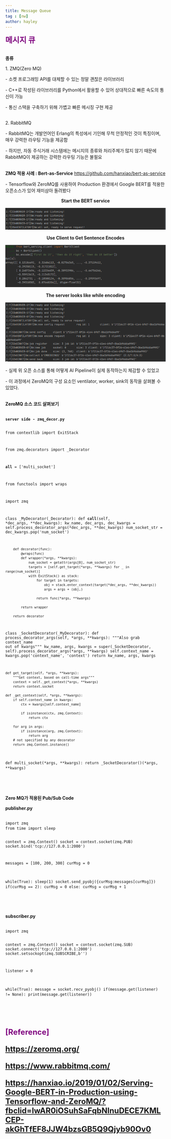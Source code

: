 ```yaml
---
title: Message Queue
tag : [nw]
author: hayley
---
```


<font size="5" color="purple"><b>메시지 큐</b></font>

<br><b>종류</b>
<p>1. ZMQ(Zero MQ)
<p>- 소켓 프로그래밍 API를 대체할 수 있는 정말 괜찮은 라이브러리
<p>- C++로 작성된 라이브러리를 Python에서 활용할 수 있어 상대적으로 빠른 속도의 통신이 가능
<p>- 통신 스택을 구축하기 위해 가볍고 빠른 메시징 구현 제공  
<br>
<br>  
<p>2. RabbitMQ 
<p>- RabbitMQ는 개발언어인 Erlang의 특성에서 기인해 무척 안정적인 것이 특징이며, 매우 강력한 라우팅 기능을 제공함
<p>- 하지만, 자동 주식거래 시스템에는 메시지의 종류와 처리주체가 많지 않기 때문에 RabbitMQ이 제공하는 강력한 라우팅 기능은 불필요  
<br>
<br>
<p><b>ZMQ 적용 사례 : Bert-as-Service</b> <a href="https://github.com/hanxiao/bert-as-service">https://github.com/hanxiao/bert-as-service</a>
<p>- Tensorflow와 ZeroMQ를 사용하여 Production 환경에서 Google BERT를 적용한 오픈소스가 있어 재미삼아 돌려봤다    
<br>
<p style="text-align:center"><b>Start the BERT service</b> 
<p><img src="https://github.com/hayleyshim/hayleyshim.github.io/blob/master/assets/images/projects/baas_server.PNG?raw=true">
<br>
<p style="text-align:center"><b>Use Client to Get Sentence Encodes</b> 
<p><img src="https://github.com/hayleyshim/hayleyshim.github.io/blob/master/assets/images/projects/baas_client.PNG?raw=true">  
<br>
<p style="text-align:center"><b>The server looks like while encoding</b>
<p><img src="https://github.com/hayleyshim/hayleyshim.github.io/blob/master/assets/images/projects/baas_server2.PNG?raw=true">  
<br>
<p>- 실제 위 오픈 소스를 통해 어떻게 AI Pipeline이 실제 동작하는지 체감할 수 있었고 
<p>- 이 과정에서 ZeroMQ의 구성 요소인 ventilator, worker, sink의 동작을 살펴볼 수 있었다. 
<br>
<br> 
<p><b>ZeroMQ 소스 코드 살펴보기</b>
<p><pre><code>
<b>server side - zmq_decor.py</b> 

from contextlib import ExitStack

from zmq.decorators import _Decorator

__all__ = ['multi_socket']

from functools import wraps

import zmq


class _MyDecorator(_Decorator):
    def __call__(self, *dec_args, **dec_kwargs):
        kw_name, dec_args, dec_kwargs = self.process_decorator_args(*dec_args, **dec_kwargs)
        num_socket_str = dec_kwargs.pop('num_socket')

        def decorator(func):
            @wraps(func)
            def wrapper(*args, **kwargs):
                num_socket = getattr(args[0], num_socket_str)
                targets = [self.get_target(*args, **kwargs) for _ in range(num_socket)]
                with ExitStack() as stack:
                    for target in targets:
                        obj = stack.enter_context(target(*dec_args, **dec_kwargs))
                        args = args + (obj,)

                    return func(*args, **kwargs)

            return wrapper

        return decorator


class _SocketDecorator(_MyDecorator):
    def process_decorator_args(self, *args, **kwargs):
        """Also grab context_name out of kwargs"""
        kw_name, args, kwargs = super(_SocketDecorator, self).process_decorator_args(*args, **kwargs)
        self.context_name = kwargs.pop('context_name', 'context')
        return kw_name, args, kwargs

    def get_target(self, *args, **kwargs):
        """Get context, based on call-time args"""
        context = self._get_context(*args, **kwargs)
        return context.socket

    def _get_context(self, *args, **kwargs):
        if self.context_name in kwargs:
            ctx = kwargs[self.context_name]

            if isinstance(ctx, zmq.Context):
                return ctx

        for arg in args:
            if isinstance(arg, zmq.Context):
                return arg
        # not specified by any decorator
        return zmq.Context.instance()


def multi_socket(*args, **kwargs):
    return _SocketDecorator()(*args, **kwargs)
</code></pre>
<br>
<br>
<p><b>Zero MQ가 적용된 Pub/Sub Code</b>
<p><b>publisher.py</b>    
<p><pre><code>
import zmq
from time import sleep

context = zmq.Context()
socket = context.socket(zmq.PUB)
socket.bind('tcp://127.0.0.1:2000')

messages = [100, 200, 300]
curMsg = 0

while(True):
    sleep(1)
    socket.send_pyobj({curMsg:messages[curMsg]})
    if(curMsg == 2):
        curMsg = 0
    else:
        curMsg = curMsg + 1
</code></pre>
<br>
<br>
<p><b>subscriber.py</b>    
<p><pre><code>
import zmq

context = zmq.Context()
socket = context.socket(zmq.SUB)
socket.connect('tcp://127.0.0.1:2000')
socket.setsockopt(zmq.SUBSCRIBE,b'')

listener = 0

while(True):
    message = socket.recv_pyobj()
    if(message.get(listener) != None):
       print(message.get(listener))
</code></pre>
<br>
<br>       
<br> <font size="5" color="purple"><b>[Reference]
<p><a href="https://zeromq.org/">https://zeromq.org/
<p><a href="https://www.rabbitmq.com/">https://www.rabbitmq.com/
<p><a href="https://hanxiao.io/2019/01/02/Serving-Google-BERT-in-Production-using-Tensorflow-and-ZeroMQ/?fbclid=IwAR0iOSuhSaFqbNlnuDECE7KMLCEP-akGhTfEF8JJW4bzsGB5Q9Qjyb90Ov0">https://hanxiao.io/2019/01/02/Serving-Google-BERT-in-Production-using-Tensorflow-and-ZeroMQ/?fbclid=IwAR0iOSuhSaFqbNlnuDECE7KMLCEP-akGhTfEF8JJW4bzsGB5Q9Qjyb90Ov0 
 


  
